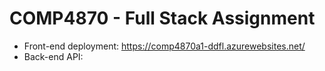 # COMP4870 - Full Stack Assignment

  - Front-end deployment: https://comp4870a1-ddfl.azurewebsites.net/
  - Back-end API: 
